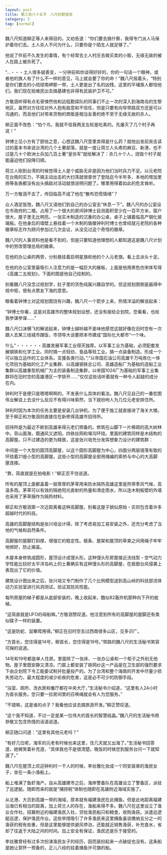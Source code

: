 ```yaml
---
layout: post
title: 第三百八十五节　八尺的野望续
category: 5
tag: [normal]
---
```


魏八尺知道柳正等人来得目的，又劝告道：“你们要去搞什察，我得专门派人马保护着你们去。土人杀人不问为什么，只要你是个陌生人就足够了。”

他说了件前不久发生的事情，有个经常去土人村庄去做买卖的小贩，无缘无故的被人在路上被杀死了。

“…・・・土人很多疑善变，一分钟前和你谈得好好的，你的一句话一个眼神，或者他的族人有了什么不一样的意见，马上就会要了你的命！”魏八尺摇着头，“特别是你们要去的小琉球南岬那一带，土人更是出了名的凶残，这里的平埔族人都怕他们。我们现在拍难民出去搞基建也非得有武装护卫不可。”

方敬涵听得有点毛骨悚然他和远程勘探队的同事们不止一次的深入到海南岛的生黎地区，虽然对方往往对外人抱有敌意和不信任，但是只要有向导带路双方还是可以沟通的，而且他们对带来货物的商贩是相当友善的绝不至于无缘无故的杀人。

柳正面不改色：“怕个鸟，我就不信我两支左轮是吃素的。先屠灭了几个村子再说！”

钟博士见小方有了胆怯之意，心想这魏八尺壶里卖得是什么药？就他出发前突击读过的基本书来说台湾的几个土著部落，就是一度让荷兰人头疼的麻豆、新港，也不过是几十个欧洲士兵加几百土著“皇协军”就给解决了：杀几十个人，烧毁个村子就能逼迫他们投降归顺。

荷兰人刚到台湾的时候觉得土人是个威胁无非是因为他们当时兵力不足。以元老院在台南的实力，不搞主动出击的大扫荡就很普世了登陆迄今半年多，本地的塔加里扬等各族都没有出头搞敌对活动就很说明问题了。哪里用得着如此的危言耸听。

万一方敬涵不去了，传回临高不成了他在“散布恐慌情绪”？

众人酒足饭饱，魏八尺又请他们到自己的办公室去“休息一下”。魏八尺的办公室设在市政府的二楼。占用了一个很大的房间钟博士目测面积至少在一百平方米，窗户很大，屋子里无比明亮。一张实木制造的沉重的办公桌，桌子上铺着临高产钢化玻璃板。在他身后的墙壁上悬挂着一个木制的盾徽钟利时博士也曾经就元老院的各种徽章标志作为顾问参加过几次会议，从没见过这个奇怪的徽章。

魏八尺的人事资料他是看不到的，但是只要知道他理想的人都知道这是魏八尺计划中的劳改管理总局的徽章。

在他的办公桌的两旁，分别悬挂着启明星旗和他的个人元老旗。看上去派头十足。

在他的办公室里最吸引人注意力的是一幅巨大的展板，上面是他用黑色仿宋体写得《高雄二五规划》，下面的图是他自己绘制的。

别看魏八尺没念过规划学，肚子里的货色纯属兴趣自学的。但这规划图倒是画得中规中矩，很有点票友下海的意思。

眼看着钟博士对这规划图饶有兴趣，魏八尺一个箭步上来，热情洋溢的解说起来：

“钟博士你看，这是对高雄市的整体规划设想，还没有报给企划院，您看看，也给我参谋参谋……”

魏八尺口沫横飞的解说起来，钟博士越听越不是味他感觉这就好像在旧时空有一次跟人去某三线城市蹭饭，市领导大谈要把本市建成“国际化大都市”一个味。

什么“・・・・・・高雄发展军事工业得天独厚。以军事工业为基础，必须配套发展钢铁和化学工业。同时搞一点轻纺、食品等轻工业。搞一点装备制造。形成一个可以独立运作的工业体系。支援各类行动。”;“以帝国石油公司高雄千万吨炼化一体化项目为基础的化工产业集群、以高雄钢铁总公司、高雄造船厂为基础的造船工业集群以高雄重型机械厂为主的装备制造集群，以帝国1024厂为基础的军事工业集群将在旧时空的高雄港区一字排开……”仅仅这些话听着就有一种令人起疑的成分在内。

钟利时于是便只是嗯嗯啊啊的，不发表什么具体的看法。魏八尺见自己的一番宏图伟业解说上去没什么反应不有得兴味索然，当下就吩咐人为几位元老安排住所。

钟利时因为本次的任务主要是安装几台钟机，为了便于施工就直接进了海关大楼。至于柳正和方敬涵则直接住在新修得高雄市招待所。

招待所是为最近不断到高雄来得元老们预备的。修筑在山脚下一片稀疏的高大树林中。背山面海，既通风又遮阳。四铁丝网和壕沟环绕。里面的建筑同样是木结构的高脚屋。只不过建造的更为精致，这是张兴培充分发挥想象力设计的建筑群：

中间是一个大型的圆顶高脚屋，以这个圆形高脚屋为中心，四面分两层错落有致的环绕着21座小型的高脚屋。这些小型的高脚屋全部用绳编的索桥与中心的大高脚屋连接。

“靠，简直就是在拍电影！”柳正忍不住说道。

所有的屋顶上面都盖着一层厚厚的茅草用来防水隔热高雄这里是热带季风气候，高温多雨。茅草可以有效的隔绝阳光直射的热量和滑走雨水，所以连木制板壁的外墙也采用了茅草捆作为隔热材料。

柳正和方敬涵第一次近距离看这种高脚屋。别看这屋子貌似原始・实则包含着许多超越时代的科技。

高雄的高脚屋结构是张兴培设计得，除了考虑易加工易安装之外，还充分考虑了当地的气候和自然条件。

高脚屋的屋脚打斜撑，增强它的稳定性。檩条、屋架和屋顶的草束之间用绳子牢牢地绑好，防止揭盖。

木屋本身修筑成圆形，屋顶设计成馒头形。这种馒头形房屋接近流线型・空气动力学性能比较好太平洋岛屿上的土著确实有这种馒头形的高脚屋，在抵御台风侵袭上表现出了它的价值。

建筑设计图出来之后，张兴培又专门制作了几个比例模型送到高山岭的科技部流体动力实验室进行风洞测试，验证其防风性能。

每所房屋的梯子都是从底部安装的，晚上收起来，酷似82轰炸机那种向下开的舷梯。

“这简直就是UFO的母船嘛。”方敬涵赞叹道。他注意到所有的高脚屋的屋脚还有类似碟子一样的装置。

“这是防蛇、鼠攀爬用得。”柳正在旧时空去过西南很多山区，见多识广。

“方首长，您住得是14号，柳首长，您住得是19号。”带路的魏八尺的生活秘书笑容可掬的说道。

14号和19号都是单人住房。里面除了一张床、一张办公桌和一个柜子之外别无他物。屋子里既安静又清凉。门窗上都安装了铁网纱这一产品是在卫生部的强烈要求下由企划院下令工能委试制并批量投产的。为了台湾和整个海南的开发中尽量少损失劳动力，最大程度的减少疟疾的危害，这是必不可少的防御手段。

“浴室、厕所、洗衣房和餐厅都在中央大厅，”生活秘书介绍道，“这里有人24小时为首长服务。您只要一拉房间里的召唤绳就会有人为您服务。”

“不错嘛，这是谁的点子？我看他应该去搞旅游开发。”柳正赞叹道。

“这个我不知道，不过一定是某一位伟大的首长的智慧结晶。”魏八尺的生活秘书用恭敬又包含热情的话语说道。

柳正随口问道：“这里有其他元老吗？”

“有好几位呢，海军的元老有时候也来这里，住几天就又出海了。”生活秘书回答道，她微笑着补充道，“具体我也不是很清楚。晚饭的时候您到服务台问一下就知道了。”

魏八尺在屋顶上欢迎钟利时一干人的时候，李丝雅化妆成一个同安装束的渔民女子，坐在一条小渔船上。

船上堆满了鱼虾海产。自从高雄建市之后，海岸警备队在高雄设立了警备区，派驻了巡逻艇。随即而来的就是“捕捞税”体制也随即在高雄附近海域实施了。

从北港、大员到高雄一带的海域，原本就有福建渔民在此捕鱼。但是此地距离福建沿海已有相当的距离，加上荷兰人的存在，渔船来得不多。魏八尺在这里设立了渔业合作社，招募附近的福建渔民入社，贷给渔民船只和粮食，收购渔获。派遣巡逻艇巡逻，保护渔民作业。这些举措吸引了许多渔民来这里捕鱼虽说缴纳五分之一的渔获的税有些重，但是这里能够提供避风停泊，还能就近销售渔获，补充食水，省却了往返于大陆之间的时间。加上安全有保证，渔民还是乐于接受的。

李丝雅曾经有过多次扮演渔民女子的经历，因而装扮起来一点破绽也没有。这条船是她让郭怀一预备的，正儿八经的挂着捕鱼许可旗的船。
